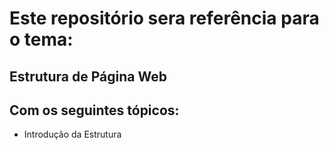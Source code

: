 # Este repositório sera referência para o tema:
## Estrutura de Página Web

## Com os seguintes tópicos:
- Introdução da Estrutura